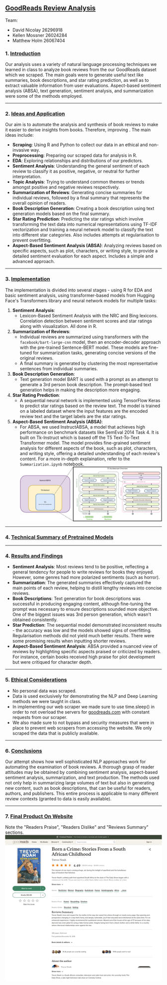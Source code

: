 ﻿
## <u>GoodReads Review Analysis</u>
Team:
- David Nicolay 26296918
- Kellen Mossner 26024284
- Matthew Holm 26067404

### 1. <u>**Introduction**</u>
Our analysis uses a variety of natural language processing techniques we learned in class to analyze book reviews from the our GoodReads dataset which we scraped. The main goals were to generate useful text like summaries, book descriptions, and star rating prediction, as well as to extract valuable information from user evaluations. Aspect-based sentiment analysis (ABSA), text generation, sentiment analysis, and summarization were some of the methods employed.

---
### 2. <u>**Ideas and Application**</u>
Our aim is to automate the analysis and synthesis of book reviews to make it easier to derive insights from books. Therefore, improving . The main ideas include:
- **Scraping**: Using R and Python to collect our data in an ethical and non-invasive way.
- **Preprocessing**: Preparing our scraped data for analysis in R.
- **EDA**: Exploring relationships and distributions of our predictors.
- **Sentiment Analysis**: Understanding the general sentiment of each review to classify it as positive, negative, or neutral for further interpretation.
- **Topic Analysis**: Trying to understand common themes or trends amongst positive and negative reviews respectively.
- **Summarization of Reviews**: Generating concise summaries for individual reviews, followed by a final summary that represents the overall opinion of readers.
- **Book Description Generation**: Creating a book description using text generation models based on the final summary.
- **Star Rating Prediction**: Predicting the star ratings which involve transforming the text data into numerical representations using TF-IDF vectorization and training a neural network model to classify the text into different star categories. Also includes attempts at regularisation to prevent overfitting.
- **Aspect-Based Sentiment Analysis (ABSA)**: Analyzing reviews based on specific aspects, such as plot, characters, or writing style, to provide a detailed sentiment evaluation for each aspect. Includes a simple and advanced approach.
---
### 3. <u>**Implementation**</u>
The implementation is divided into several stages - using R for EDA and basic sentiment analysis, using transformer-based models from Hugging Face's Transformers library and neural network models for multiple tasks:


1. **Sentiment Analysis**:
   - Lexicon-Based Sentiment Analysis with the NRC and Bing lexicons. Correlation detection between sentiment scores and star ratings along with visualization. All done in R.
2. **Summarization of Reviews**:
   - Individual reviews are summarized using transformers with the `facebook/bart-large-cnn` model, then an encoder-decoder approach with the pre-trained Sentence-BERT model. These models are fine-tuned for summarization tasks, generating concise versions of the original reviews.
   - A final summary is generated by clustering the most representative sentences from individual summaries.
3. **Book Description Generation**:
   - Text generation model BART is used with a prompt as an attempt to generate a 3rd person book description. The prompt-based text generation helps in making the description more engaging.
4. **Star Rating Prediction**:
   - A sequential neural network is implemented using TensorFlow Keras to predict star ratings based on the review text. The model is trained on a labeled dataset where the input features are the encoded review text and the target labels are the star ratings.
5. **Aspect-Based Sentiment Analysis (ABSA)**:
   - For ABSA, we used InstructABSA, a model that achieves high performance on benchmark datasets like SemEval 2014 Task 4. It is built on Tk-Instruct which is based off the T5 Text-To-Text Transformer model. The model provides fine-grained sentiment analysis for different aspects of the book, such as plot, characters, and writing style, offering a detailed understanding of each review's content. For a more in-depth explaination, refer to the `Summarization.ipynb` notebook.
![ABSA.png](Summarization/images/ABSA.png)

---

### 4. <u>**Technical Summary of Pretrained Models**</u>




---
### 4. <u>**Results and Findings**</u>
- **Sentiment Analysis**: Most reviews tend to be positive, reflecting a general tendency for people to write reviews for books they enjoyed. However, some genres had more polarized sentiments (such as horror).
- **Summarization**: The generated summaries effectively captured the main points of each review, helping to distill lengthy reviews into concise reviews.
- **Book Descriptions**: Text generation for book descriptions was successful in producing engaging content, although fine-tuning the prompt was necessary to ensure descriptions sounded more objective. One of the biggest issues was 3rd person generation, which wasn't obtained consistently.
- **Star Prediction**: The sequential model demonstrated inconsistent results - the accuracy was low and the models showed signs of overfitting. Regularisation methods did not yield much better results. There were some promising results when inputting shorter reviews.
- **Aspect-Based Sentiment Analysis**: ABSA provided a nuanced view of reviews by highlighting specific aspects praised or criticized by readers. For instance, certain books received high praise for plot development but were critiqued for character depth.
---
### 5. <u>**Ethical Considerations**</u>
- No personal data was scraped.
- Data is used exclusively for demonstrating the NLP and Deep Learning methods we were taught in class.
- In implementing our web scraper we made sure to use time.sleep() in order to not overload the servers for [goodreads.com](http://goodreads.com) with constant requests from our scraper.
- We also made sure to not bypass and security measures that were in place to prevent web scrapers from accessing the website. We only scraped the data that is publicly available.
---
### 6. <u>**Conclusions**</u>
Our attempt shows how well sophisticated NLP approaches work for automating the examination of book reviews. A thorough grasp of reader attitudes may be obtained by combining sentiment analysis, aspect-based sentiment analysis, summarization, and text production. The methods used not only help in summarizing large volumes of text but also in generating new content, such as book descriptions, that can be useful for readers, authors, and publishers. This entire process is applicable to many different review contexts (granted to data is easily available).

---
### 7. <u>**Final Product On Website**</u>
Note the "Readers Praise", "Readers Dislike" and "Reviews Summary" sections.
![FinalProduct.png](FinalProduct.png)










